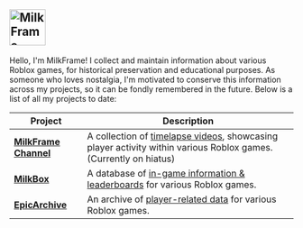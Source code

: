 <h2><img src="https://github.com/user-attachments/assets/2617f0db-d782-4696-b81e-6f3d39f01bc2" height="64" title="MilkFrame" alt="MilkFrame"></h2>
Hello, I'm MilkFrame! I collect and maintain information about various Roblox games, for historical preservation and educational purposes. As someone who loves nostalgia, I'm motivated to conserve this information across my projects, so it can be fondly remembered in the future. Below is a list of all my projects to date:

| **Project** | **Description** |
| --- | --- |
| [**MilkFrame Channel**](https://www.youtube.com/@MilkFrame) | A collection of <ins>timelapse videos</ins>, showcasing player activity within various Roblox games. (Currently on hiatus) |
| [**MilkBox**](https://github.com/MilkFrame/MilkBox) | A database of <ins>in-game information & leaderboards</ins> for various Roblox games. |
| [**EpicArchive**](https://github.com/MilkFrame/EpicArchive) | An archive of <ins>player-related data</ins> for various Roblox games. |
